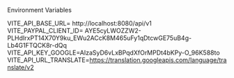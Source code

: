 Environment Variables

VITE_API_BASE_URL= http://localhost:8080/api/v1
VITE_PAYPAL_CLIENT_ID= AYE5cyLWOZZW2-PLHdIrxPT14X70Y9ku_EWu2ACcK8M465uFy1qDtcwGE75uB4g-Lb4G1FTQCK8r-dQq
VITE_API_KEY_GOOGLE=AIzaSyD6vLxBPqdXfOrMPDt4bKPy-O_96K588to
VITE_API_URL_TRANSLATE=https://translation.googleapis.com/language/translate/v2
